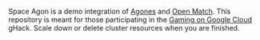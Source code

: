Space Agon is a demo integration of [Agones](https://agones.dev/) and
[Open Match](https://open-match.dev/). This repository is meant for
those participating in the [Gaming on Google Cloud](https://ghacks.dev/hacks/gaming-on-gcp/)
gHack. Scale down or delete cluster resources when you are finished.